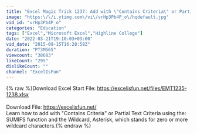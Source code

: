 ```yaml
---
title: "Excel Magic Trick 1237: Add with \"Contains Criteria\" or Partial Text Criteria: SUMIFS & Wildcard"
image: "https:\/\/i.ytimg.com\/vi\/vrHp3Pb4P_o\/hqdefault.jpg"
vid_id: "vrHp3Pb4P_o"
categories: "Education"
tags: ["Excel","Microsoft Excel","Highline College"]
date: "2022-03-21T19:10:03+03:00"
vid_date: "2015-09-15T16:28:58Z"
duration: "PT3M56S"
viewcount: "38683"
likeCount: "295"
dislikeCount: ""
channel: "ExcelIsFun"
---
```

{% raw %}Download Excel Start File: <a rel="nofollow" target="blank" href="https://excelisfun.net/files/EMT1235-1238.xlsx">https://excelisfun.net/files/EMT1235-1238.xlsx</a><br /><br />Download File: <a rel="nofollow" target="blank" href="https://excelisfun.net/">https://excelisfun.net/</a><br />Learn how to add with &quot;Contains Criteria&quot; or Partial Text Criteria using the: SUMIFS function and the Wildcard, Asterisk, which stands for zero or more wildcard characters.{% endraw %}
